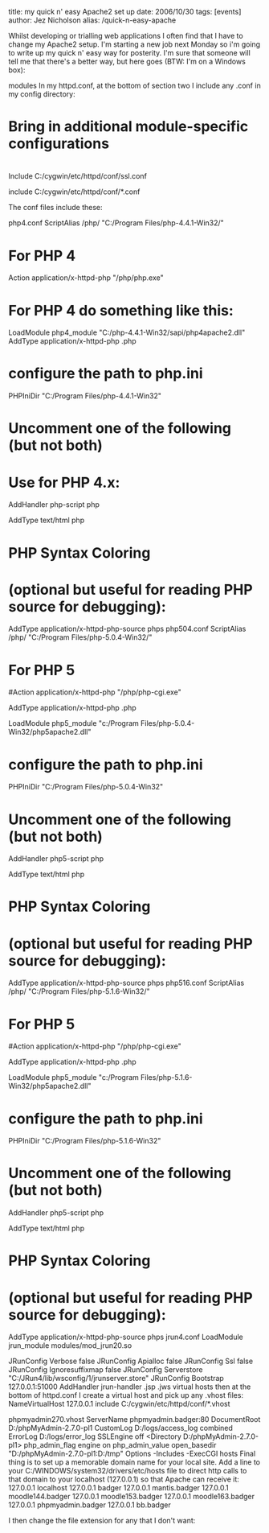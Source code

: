 title: my quick n' easy Apache2 set up
date: 2006/10/30
tags: [events]
author: Jez Nicholson
alias: /quick-n-easy-apache

Whilst developing or trialling web applications I often find that I have to change my Apache2 setup. I'm starting a new job next Monday so i'm going to write up my quick n' easy way for posterity. I'm sure that someone will tell me that there's a better way, but here goes (BTW: I'm on a Windows box):

modules
In my httpd.conf, at the bottom of section two I include any .conf in my config directory:
#
# Bring in additional module-specific configurations
#
<IfModule mod_ssl.c>
  Include C:/cygwin/etc/httpd/conf/ssl.conf
</IfModule>

include C:/cygwin/etc/httpd/conf/*.conf

The conf files include these:

php4.conf
ScriptAlias /php/ "C:/Program Files/php-4.4.1-Win32/"

# For PHP 4
Action application/x-httpd-php "/php/php.exe"

# For PHP 4 do something like this:
LoadModule php4_module "C:/php-4.4.1-Win32/sapi/php4apache2.dll"
AddType application/x-httpd-php .php

# configure the path to php.ini
PHPIniDir "C:/Program Files/php-4.4.1-Win32"

# Uncomment one of the following (but not both)
# Use for PHP 4.x:
AddHandler php-script php

AddType text/html php

# PHP Syntax Coloring
# (optional but useful for reading PHP source for debugging):
AddType application/x-httpd-php-source phps
php504.conf
ScriptAlias /php/ "C:/Program Files/php-5.0.4-Win32/"

# For PHP 5
#Action application/x-httpd-php "/php/php-cgi.exe"

AddType application/x-httpd-php .php

LoadModule php5_module "c:/Program Files/php-5.0.4-Win32/php5apache2.dll"

# configure the path to php.ini
PHPIniDir "C:/Program Files/php-5.0.4-Win32"

# Uncomment one of the following (but not both)
AddHandler php5-script php 

AddType text/html php

# PHP Syntax Coloring
# (optional but useful for reading PHP source for debugging):
AddType application/x-httpd-php-source phps
php516.conf
ScriptAlias /php/ "C:/Program Files/php-5.1.6-Win32/"

# For PHP 5
#Action application/x-httpd-php "/php/php-cgi.exe"

AddType application/x-httpd-php .php

LoadModule php5_module "c:/Program Files/php-5.1.6-Win32/php5apache2.dll"

# configure the path to php.ini
PHPIniDir "C:/Program Files/php-5.1.6-Win32"

# Uncomment one of the following (but not both)
AddHandler php5-script php 

AddType text/html php

# PHP Syntax Coloring
# (optional but useful for reading PHP source for debugging):
AddType application/x-httpd-php-source phps
jrun4.conf
LoadModule jrun_module modules/mod_jrun20.so

<IfModule mod_jrun20.c>
  JRunConfig Verbose false
  JRunConfig Apialloc false
  JRunConfig Ssl false
  JRunConfig Ignoresuffixmap false
  JRunConfig Serverstore "C:/JRun4/lib/wsconfig/1/jrunserver.store"
  JRunConfig Bootstrap 127.0.0.1:51000
  AddHandler jrun-handler .jsp .jws
</IfModule>
virtual hosts
then at the bottom of httpd.conf I create a virtual host and pick up any .vhost files:
NameVirtualHost 127.0.0.1
include C:/cygwin/etc/httpd/conf/*.vhost

phpmyadmin270.vhost
<VirtualHost localhost:80>
  ServerName phpmyadmin.badger:80
  DocumentRoot D:/phpMyAdmin-2.7.0-pl1
  CustomLog D:/logs/access_log combined
  ErrorLog D:/logs/error_log
  <IfModule mod_ssl.c>
    SSLEngine off
  </IfModule>
  <Directory D:/phpMyAdmin-2.7.0-pl1>
    <IfModule sapi_apache2.c>
      php_admin_flag engine on
       php_admin_value open_basedir "D:/phpMyAdmin-2.7.0-pl1:D:/tmp"
     </IfModule>
    Options -Includes -ExecCGI
  </Directory>
</VirtualHost>
hosts
Final thing is to set up a memorable domain name for your local site. Add a line to your C:/WINDOWS/system32/drivers/etc/hosts file to direct http calls to that domain to your localhost (127.0.0.1) so that Apache can receive it:
127.0.0.1 localhost
127.0.0.1 badger
127.0.0.1 mantis.badger
127.0.0.1 moodle144.badger
127.0.0.1 moodle153.badger
127.0.0.1 moodle163.badger
127.0.0.1 phpmyadmin.badger
127.0.0.1 bb.badger

I then change the file extension for any that I don't want: 